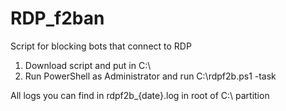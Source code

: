 # RDP_f2ban
Script for blocking bots that connect to RDP

1. Download script and put in C:\
2. Run PowerShell as Administrator and run C:\rdpf2b.ps1 -task

All logs you can find in rdpf2b_{date}.log in root of C:\ partition
